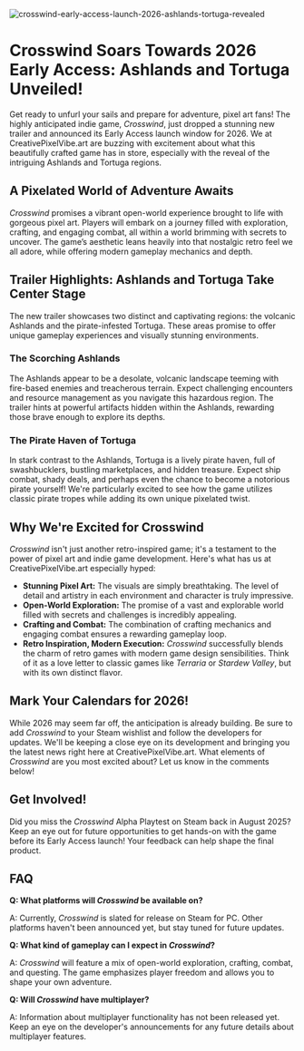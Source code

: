 ![crosswind-early-access-launch-2026-ashlands-tortuga-revealed](https://images.pexels.com/photos/16113014/pexels-photo-16113014.jpeg?auto=compress&cs=tinysrgb&fit=crop&h=627&w=1200)

# Crosswind Soars Towards 2026 Early Access: Ashlands and Tortuga Unveiled!

Get ready to unfurl your sails and prepare for adventure, pixel art fans! The highly anticipated indie game, *Crosswind*, just dropped a stunning new trailer and announced its Early Access launch window for 2026. We at CreativePixelVibe.art are buzzing with excitement about what this beautifully crafted game has in store, especially with the reveal of the intriguing Ashlands and Tortuga regions.

## A Pixelated World of Adventure Awaits

*Crosswind* promises a vibrant open-world experience brought to life with gorgeous pixel art. Players will embark on a journey filled with exploration, crafting, and engaging combat, all within a world brimming with secrets to uncover. The game’s aesthetic leans heavily into that nostalgic retro feel we all adore, while offering modern gameplay mechanics and depth.

## Trailer Highlights: Ashlands and Tortuga Take Center Stage

The new trailer showcases two distinct and captivating regions: the volcanic Ashlands and the pirate-infested Tortuga. These areas promise to offer unique gameplay experiences and visually stunning environments.

### The Scorching Ashlands

The Ashlands appear to be a desolate, volcanic landscape teeming with fire-based enemies and treacherous terrain. Expect challenging encounters and resource management as you navigate this hazardous region. The trailer hints at powerful artifacts hidden within the Ashlands, rewarding those brave enough to explore its depths.

### The Pirate Haven of Tortuga

In stark contrast to the Ashlands, Tortuga is a lively pirate haven, full of swashbucklers, bustling marketplaces, and hidden treasure. Expect ship combat, shady deals, and perhaps even the chance to become a notorious pirate yourself! We're particularly excited to see how the game utilizes classic pirate tropes while adding its own unique pixelated twist.

## Why We're Excited for Crosswind

*Crosswind* isn't just another retro-inspired game; it's a testament to the power of pixel art and indie game development. Here's what has us at CreativePixelVibe.art especially hyped:

*   **Stunning Pixel Art:** The visuals are simply breathtaking. The level of detail and artistry in each environment and character is truly impressive.
*   **Open-World Exploration:** The promise of a vast and explorable world filled with secrets and challenges is incredibly appealing.
*   **Crafting and Combat:** The combination of crafting mechanics and engaging combat ensures a rewarding gameplay loop.
*   **Retro Inspiration, Modern Execution:** *Crosswind* successfully blends the charm of retro games with modern game design sensibilities. Think of it as a love letter to classic games like *Terraria* or *Stardew Valley*, but with its own distinct flavor.

## Mark Your Calendars for 2026!

While 2026 may seem far off, the anticipation is already building. Be sure to add *Crosswind* to your Steam wishlist and follow the developers for updates. We'll be keeping a close eye on its development and bringing you the latest news right here at CreativePixelVibe.art. What elements of *Crosswind* are you most excited about? Let us know in the comments below!

## Get Involved!

Did you miss the *Crosswind* Alpha Playtest on Steam back in August 2025? Keep an eye out for future opportunities to get hands-on with the game before its Early Access launch! Your feedback can help shape the final product.

## FAQ

**Q: What platforms will *Crosswind* be available on?**

A: Currently, *Crosswind* is slated for release on Steam for PC. Other platforms haven't been announced yet, but stay tuned for future updates.

**Q: What kind of gameplay can I expect in *Crosswind*?**

A: *Crosswind* will feature a mix of open-world exploration, crafting, combat, and questing. The game emphasizes player freedom and allows you to shape your own adventure.

**Q: Will *Crosswind* have multiplayer?**

A: Information about multiplayer functionality has not been released yet. Keep an eye on the developer's announcements for any future details about multiplayer features.
